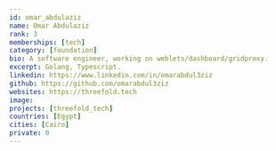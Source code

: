 ```yaml
---
id: omar_abdulaziz
name: Omar Abdulaziz
rank: 3
memberships: [tech]
category: [foundation]
bio: A software engineer, working on weblets/dashboard/gridproxy.
excerpt: Golang, Typescript.
linkedin: https://www.linkedin.com/in/omarabdul3ziz
github: https://github.com/omarabdul3ziz
websites: https://threefold.tech
image: 
projects: [threefold_tech]
countries: [Egypt]
cities: [Cairo]
private: 0
---
```

